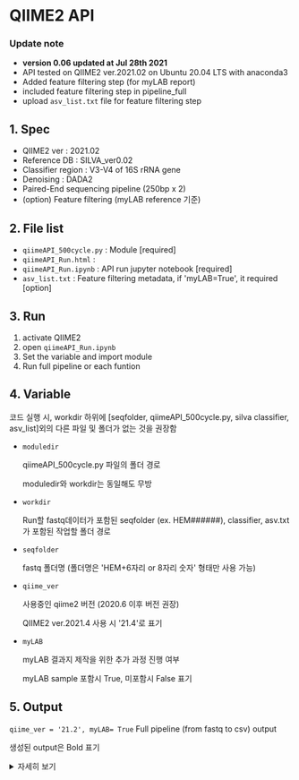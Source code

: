 # QIIME2 API

### Update note

- **version 0.06 updated at Jul 28th 2021**
- API tested on QIIME2 ver.2021.02 on Ubuntu 20.04 LTS with anaconda3
- Added feature filtering step (for myLAB report)
- included feature filtering step in pipeline_full
- upload `asv_list.txt` file for feature filtering step

## 1. Spec

- QIIME2 ver : 2021.02
- Reference DB : SILVA_ver0.02
- Classifier region : V3-V4 of 16S rRNA gene
- Denoising : DADA2
- Paired-End sequencing pipeline (250bp x 2)
- (option) Feature filtering (myLAB reference 기준)

## 2. File list

- `qiimeAPI_500cycle.py` : Module [required]
- `qiimeAPI_Run.html` :
- `qiimeAPI_Run.ipynb` : API run jupyter notebook [required]
- `asv_list.txt` : Feature filtering metadata, if 'myLAB=True', it required [option]

## 3. Run

1. activate QIIME2
2. open `qiimeAPI_Run.ipynb`
3. Set the variable and import module
4. Run full pipeline or each funtion

## 4. Variable

코드 실행 시, workdir 하위에 [seqfolder, qiimeAPI_500cycle.py, silva classifier, asv_list]외의 다른 파일 및 폴더가 없는 것을 권장함

- `moduledir`

    qiimeAPI_500cycle.py 파일의 폴더 경로

    moduledir와 workdir는 동일해도 무방

- `workdir`

    Run할 fastq데이터가 포함된 seqfolder (ex. HEM######), classifier, asv.txt 가 포함된 
    작업할 폴더 경로

- `seqfolder`

    fastq 폴더명 (폴더명은 'HEM+6자리 or 8자리 숫자' 형태만 사용 가능)

- `qiime_ver`

    사용중인 qiime2 버전 (2020.6 이후 버전 권장)

    QIIME2 ver.2021.4 사용 시 '21.4'로 표기

- `myLAB`

    myLAB 결과지 제작을 위한 추가 과정 진행 여부

    myLAB sample 포함시 True, 미포함시 False 표기

## 5. Output

 `qiime_ver = '21.2', myLAB= True` Full pipeline (from fastq to csv) output

생성된 output은 Bold 표기

<details>
<summary>자세히 보기</summary>
:open_file_folder: workdir

    - silva138v0.02_classifier21.2.qza
    - asv_list.txt
    :open_file_folder: seqfolder (ex.HEM######)\

        sample1_R1_001.fastq.qz\
        sample1_R2_001.fastq.qz\
        ......\
        **metadata.txt\
        manifest.txt\
        rep-seqs.qza\
        table.qza\
        .......** \

        :open_file_folder: **csvfiles (final output file : 11)**\
        **level1~7.csv\
        shannon.csv\
        sequences.csv\
        feature-table.csv\
        taxonomy-silva138_v0.02.csv**\

    :open_file_folder: **myLAB**

        **filtered-rep-seqs.qza\
        filtered-table.qza\
        taxa-bar-plot-silva138_v0.02.qza\
        ........**\

        :open_file_folder: **csvfiles\
        level-1~7.csv (feature filtered)\
        shannon.csv (copied)\
        taxonomy-silva138_v0.02.csv (feature filtered)**

</details>

